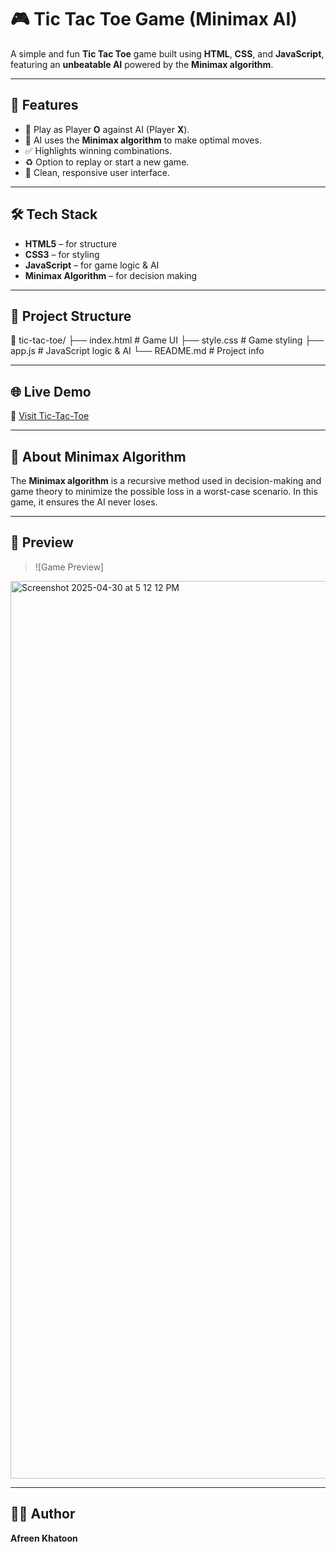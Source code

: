 # 🎮 Tic Tac Toe Game (Minimax AI)

A simple and fun **Tic Tac Toe** game built using **HTML**, **CSS**, and **JavaScript**, featuring an **unbeatable AI** powered by the **Minimax algorithm**.

---

## 📌 Features

- 🔵 Play as Player **O** against AI (Player **X**).
- 🧠 AI uses the **Minimax algorithm** to make optimal moves.
- ✅ Highlights winning combinations.
- ♻️ Option to replay or start a new game.
- 🎨 Clean, responsive user interface.

---

## 🛠 Tech Stack

- **HTML5** – for structure
- **CSS3** – for styling
- **JavaScript** – for game logic & AI
- **Minimax Algorithm** – for decision making

---

## 📂 Project Structure

📁 tic-tac-toe/ ├── index.html # Game UI ├── style.css # Game styling ├── app.js # JavaScript logic & AI └── README.md # Project info


---
## 🌐 Live Demo
🔗 [Visit Tic-Tac-Toe](https://afreenkn.github.io/Tik-Tac-Toe/)

---

## 🧠 About Minimax Algorithm

The **Minimax algorithm** is a recursive method used in decision-making and game theory to minimize the possible loss in a worst-case scenario. In this game, it ensures the AI never loses.

---

## 📸 Preview

> ![Game Preview]
<img width="1436" alt="Screenshot 2025-04-30 at 5 12 12 PM" src="https://github.com/user-attachments/assets/423ed4e4-9868-4ab8-a80c-e2f5942711b6" />

---

## 🙋‍♀️ Author

**Afreen Khatoon**


